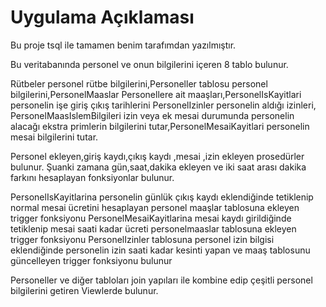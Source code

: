 # Uygulama Açıklaması

Bu proje tsql ile tamamen benim tarafımdan yazılmıştır.

Bu veritabanında personel ve onun bilgilerini içeren 8 tablo bulunur.

Rütbeler personel rütbe bilgilerini,Personeller tablosu personel bilgilerini,PersonelMaaslar Personellere ait maaşları,PersonelIsKayitlari personelin işe giriş çıkış tarihlerini 
PersonelIzinler personelin aldığı izinleri, PersonelMaasIslemBilgileri izin veya ek mesai durumunda personelin alacağı ekstra primlerin bilgilerini tutar,PersonelMesaiKayitlari 
personelin mesai bilgilerini tutar.

Personel ekleyen,giriş kaydı,çıkış kaydı ,mesai ,izin ekleyen prosedürler bulunur. 
Şuanki zamana gün,saat,dakika ekleyen ve  iki saat arası dakika farkını hesaplayan fonksiyonlar bulunur.

PersonelIsKayitlarina personelin günlük çıkış kaydı eklendiğinde tetiklenip normal mesai ücretini hesaplayan personel maaşlar tablosuna ekleyen trigger fonksiyonu
PersonelMesaiKayitlarina mesai kaydı girildiğinde tetiklenip mesai saati kadar ücreti personelmaaslar tablosuna ekleyen trigger fonksiyonu
PersonelIzinler tablosuna personel izin bilgisi eklendiğinde personelin izin saati kadar kesinti yapan ve maaş tablosunu güncelleyen trigger fonksiyonu bulunur

Personeller ve diğer tabloları join yapıları ile kombine edip çeşitli personel bilgilerini getiren Viewlerde bulunur.

